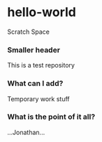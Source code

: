 # hello-world
Scratch Space
### Smaller header
This is a test repository
### What can I add?
Temporary work stuff
### What is the point of it all?
...Jonathan...
